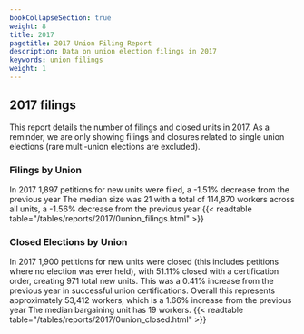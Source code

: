```yaml
---
bookCollapseSection: true
weight: 8
title: 2017
pagetitle: 2017 Union Filing Report
description: Data on union election filings in 2017
keywords: union filings
weight: 1
---
```


## 2017 filings

This report details the number of filings and closed units in 2017. As a reminder, we are only showing filings and closures related to single union elections (rare multi-union elections are excluded).

### Filings by Union
In 2017 1,897 petitions for new units were filed, a -1.51% decrease from the previous year The median size was 21 with a total of 114,870 workers across all units, a -1.56% decrease from the previous year
{{< readtable table="/tables/reports/2017/0union_filings.html" >}}

### Closed Elections by Union
In 2017 1,900 petitions for new units were closed (this includes petitions where no election was ever held), with 51.11% closed with a certification order, creating 971 total new units. This was a 0.41% increase from the previous year in successful union certifications. Overall this represents approximately 53,412 workers, which is a 1.66% increase from the previous year The median bargaining unit has 19 workers.
{{< readtable table="/tables/reports/2017/0union_closed.html" >}}
